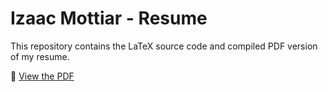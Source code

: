 # Izaac Mottiar - Resume

This repository contains the LaTeX source code and compiled PDF version of my resume.

📄 [View the PDF](https://izaac08.github.io/resume/Resume.pdf)
